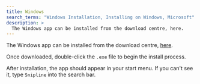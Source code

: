 ```yaml
---
title: Windows
search_terms: "Windows Installation, Installing on Windows, Microsoft"
description: >
  The Windows app can be installed from the download centre, here.
---
```


The Windows app can be installed from the download centre, [here](https://desktop.downloads.snipline.io/releases/stable).

Once downloaded, double-click the `.exe` file to begin the install process.

After installation, the app should appear in your start menu. If you can't see it, type `Snipline` into the search bar.